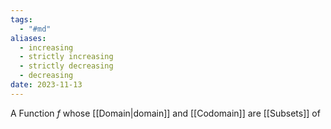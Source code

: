 ```yaml
---
tags:
  - "#md"
aliases:
  - increasing
  - strictly increasing
  - strictly decreasing
  - decreasing
date: 2023-11-13
---
```

A Function $f$ whose [[Domain|domain]] and [[Codomain]] are [[Subsets]] of 
